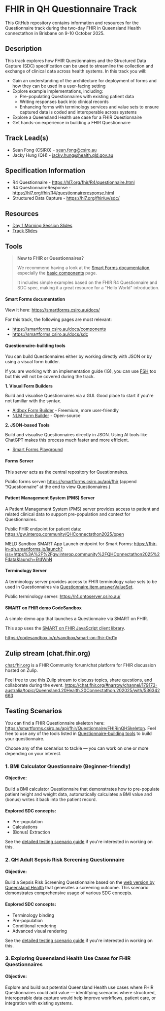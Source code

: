# FHIR in QH Questionnaire Track

This GitHub repository contains information and resources for the Questionnaire track during the two-day FHIR in Queensland Health connectathon in Brisbane on 9-10 October 2025.

## Description

This track explores how FHIR Questionnaires and the Structured Data Capture (SDC) specification can be used to streamline the collection and exchange of clinical data across health systems. In this track you will:

- Gain an understanding of the architecture for deployment of forms and how they can be used in a user-facing setting
- Explore example implementations, including:
  - Pre-populating Questionnaires with existing patient data
  - Writing responses back into clinical records
  - Enhancing forms with terminology services and value sets to ensure captured data is coded and interoperable across systems
- Explore a Queensland Health use case for a FHIR Questionnaire
- Get hands-on experience in building a FHIR Questionnaire

## Track Lead(s)

- Sean Fong (CSIRO) - sean.fong@csiro.au
- Jacky Hung (QH) - jacky.hung@health.qld.gov.au

## Specification Information

- R4 Questionnaire - https://hl7.org/fhir/R4/questionnaire.html
- R4 QuestionnaireResponse - https://hl7.org/fhir/R4/questionnaireresponse.html
- Structured Data Capture - https://hl7.org/fhir/uv/sdc/

## Resources

- [Day 1 Morning Session Slides](FHIR_in_QH_Morning_Pres_Questionnaire_Track_PDF.pdf)
- [Track Slides](FHIR_in_QH_Questionnaire_KickOff_PDF.pdf)

## Tools

> **New to FHIR or Questionnaires?**
>
> We recommend having a look at the [Smart Forms documentation](https://smartforms.csiro.au/docs/), especially the [basic components](https://smartforms.csiro.au/docs/components) page.
>
> It includes simple examples based on the FHIR R4 Questionnaire and SDC spec, making it a great resource for a "Hello World" introduction.

#### Smart Forms documentation

View it here: https://smartforms.csiro.au/docs/

For this track, the following pages are most relevant:

- https://smartforms.csiro.au/docs/components
- https://smartforms.csiro.au/docs/sdc

#### Questionnaire-building tools

You can build Questionnaires either by working directly with JSON or by using a visual form builder.

If you are working with an implementation guide (IG), you can use [FSH](https://hl7.org/fhir/uv/shorthand/) too but this will not be covered during the track.

**1. Visual Form Builders**

Build and visualise Questionnaires via a GUI. Good place to start if you're not familiar with the syntax.

- [Aidbox Form Builder](https://form-builder.aidbox.app/) - Freemium, more user-friendly
- [NLM Form Builder](https://formbuilder.nlm.nih.gov/) - Open-source

**2. JSON-based Tools**

Build and visualise Questionnaires directly in JSON. Using AI tools like ChatGPT makes this process much faster and more efficient.

- [Smart Forms Playground](https://fhir-in-qh.smartforms.io/playground)

#### Forms Server

This server acts as the central repository for Questionnaires.

Public forms server: https://smartforms.csiro.au/api/fhir (append “/Questionnaire” at the end to view Questionnaires.)

#### Patient Management System (PMS) Server

A Patient Management System (PMS) server provides access to patient and related clinical data to support pre-population and context for Questionnaires.

Public FHIR endpoint for patient data: https://gw.interop.community/QHConnectathon2025/open

MELD Sandbox SMART App Launch endpoint for Smart Forms: https://fhir-in-qh.smartforms.io/launch?iss=https%3A%2F%2Fgw.interop.community%2FQHConnectathon2025%2Fdata&launch=EtdWnN

#### Terminology Server

A terminology server provides access to FHIR terminology value sets to be used in Questionnaires via [Questionnaire.item.answerValueSet](https://hl7.org/fhir/R4/questionnaire-definitions.html#Questionnaire.item.answerValueSet).

Public terminology server: https://r4.ontoserver.csiro.au/

#### SMART on FHIR demo CodeSandbox

A simple demo app that launches a Questionnaire via SMART on FHIR.

This app uses the [SMART on FHIR JavaScript client library](https://docs.smarthealthit.org/client-js/).

https://codesandbox.io/p/sandbox/smart-on-fhir-0rd1q

## Zulip stream (chat.fhir.org)

[chat.fhir.org](https://chat.fhir.org) is a FHIR Community forum/chat platform for FHIR discussion hosted on Zulip.

Feel free to use this Zulip stream to discuss topics, share questions, and collaborate during the event. https://chat.fhir.org/#narrow/channel/179173-australia/topic/Queensland.20Health.20Connectathon.202025/with/536342663

## Testing Scenarios

You can find a FHIR Questionnaire skeleton here: https://smartforms.csiro.au/api/fhir/Questionnaire/FHIRinQHSkeleton. Feel free to use any of the tools listed in [Questionnaire-building tools](#questionnaire-building-tools) to build your questionnaire.

Choose any of the scenarios to tackle — you can work on one or more depending on your interest.

### 1. BMI Calculator Questionnaire (Beginner-friendly)

#### Objective:

Build a BMI calculator Questionnaire that demonstrates how to pre-populate patient height and weight data, automatically calculates a BMI value and (bonus) writes it back into the patient record.

#### Explored SDC concepts:

- Pre-population
- Calculations
- (Bonus) Extraction

See the [detailed testing scenario guide](testing-scenarios/bmi-scenario.md) if you're interested in working on this.

### 2. QH Adult Sepsis Risk Screening Questionnaire

#### Objective:

Build a Sepsis Risk Screening Questionnaire based on the [web version by Queensland Health](https://www.health.qld.gov.au/__data/assets/pdf_file/0019/1381330/adult-sepsis-screening-tool.pdf) that generates a screening outcome. This scenario demonstrates comprehensive usage of various SDC concepts.

#### Explored SDC concepts:

- Terminology binding
- Pre-population
- Conditional rendering
- Advanced visual rendering

See the [detailed testing scenario guide](testing-scenarios/sepsis-screening-scenario.md) if you're interested in working on this.

### 3. Exploring Queensland Health Use Cases for FHIR Questionnaires

#### Objective:

Explore and build out potential Queensland Health use cases where FHIR Questionnaires could add value — identifying scenarios where structured, interoperable data capture would help improve workflows, patient care, or integration with existing systems.
